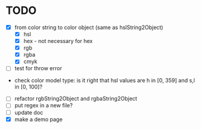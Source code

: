 # TODO

- [x] from color string to color object (same as hslString2Object)
  - [x] hsl
  - [x] hex - not necessary for hex
  - [x] rgb
  - [x] rgba
  - [x] cmyk
- [ ] test for throw error
- check color model type: is it right that hsl values are h in [0, 359] and s,l in [0, 100]?
- [ ] refactor rgbString2Object and rgbaString2Object
- [ ] put regex in a new file?
- [ ] update doc
- [x] make a demo page
